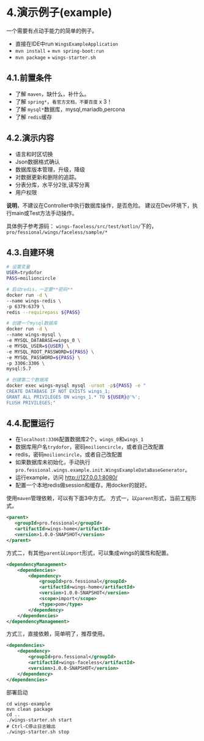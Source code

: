 # 4.演示例子(example)

一个需要有点动手能力的简单的例子。

 * 直接在IDE中run `WingsExampleApplication`
 * `mvn install` + `mvn spring-boot:run`
 * `mvn package` + `wings-starter.sh`

## 4.1.前置条件

 * 了解 `maven`，缺什么，补什么。
 * 了解 `spring*`，`看官方文档，不要百度` x 3！
 * 了解 `mysql*`数据库，mysql,mariadb,percona
 * 了解 `redis`缓存

## 4.2.演示内容
 
 * 语言和时区切换
 * Json数据格式确认
 * 数据库版本管理，升级，降级
 * 对数据更新和删除的追踪。
 * 分表分库，水平分2张,读写分离
 * 用户权限
 
**说明**，不建议在Controller中执行数据库操作，是否危险。
建议在Dev环境下，执行main或Test方法手动操作。

具体例子参考源码：
`wings-faceless/src/test/kotlin/`下的， 
`pro/fessional/wings/faceless/sample/*`

## 4.3.自建环境

``` bash
# 设置变量
USER=trydofor
PASS=moilioncircle

# 启动redis，一定要**密码**
docker run -d \
--name wings-redis \
-p 6379:6379 \
redis --requirepass ${PASS}

# 创建一个mysql数据库
docker run -d \
--name wings-mysql \
-e MYSQL_DATABASE=wings_0 \
-e MYSQL_USER=${USER} \
-e MYSQL_ROOT_PASSWORD=${PASS} \
-e MYSQL_PASSWORD=${PASS} \
-p 3306:3306 \
mysql:5.7

# 创建第二个数据库
docker exec wings-mysql mysql -uroot -p${PASS} -e "
CREATE DATABASE IF NOT EXISTS wings_1;
GRANT ALL PRIVILEGES ON wings_1.* TO ${USER}@'%';
FLUSH PRIVILEGES;"

```

## 4.4.配置运行

 * 在`localhost:3306`配置数据库2个，`wings_0`和`wings_1`
 * 数据库用户名`trydofor`，密码`moilioncircle`，或者自己改配置
 * redis，密码`moilioncircle`，或者自己改配置
 * 如果数据库未初始化，手动执行`pro.fessional.wings.example.init.WingsExampleDataBaseGenerator`。
 * 运行example，访问 http://127.0.0.1:8080/
 * 配置一个本地redis做session和缓存，用docker的就好。
 
使用`maven`管理依赖，可以有下面3中方式。
方式一，以`parent`形式，当前工程形式。
 ``` xml
 <parent>
    <groupId>pro.fessional</groupId>
    <artifactId>wings-home</artifactId>
    <version>1.0.0-SNAPSHOT</version>
</parent>
 ```
 
方式二，有其他`parent`以`import`形式，可以集成wings的属性和配置。
``` xml
<dependencyManagement>
    <dependencies>
        <dependency>
            <groupId>pro.fessional</groupId>
            <artifactId>wings-home</artifactId>
            <version>1.0.0-SNAPSHOT</version>
            <scope>import</scope>
            <type>pom</type>
        </dependency>
    </dependencies>
</dependencyManagement>
 ```

方式三，直接依赖，简单明了，推荐使用。
``` xml
<dependencies>
    <dependency>
        <groupId>pro.fessional</groupId>
        <artifactId>wings-faceless</artifactId>
        <version>1.0.0-SNAPSHOT</version>
    </dependency>
</dependencies>
```

部署启动
```
cd wings-example
mvn clean package
cd ..
./wings-starter.sh start
# Ctrl-C停止日志输出
./wings-starter.sh stop
```